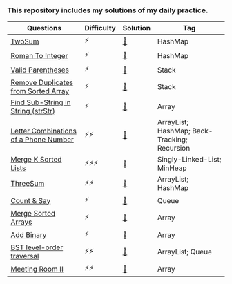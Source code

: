 ### This repository includes my solutions of my daily practice. 

| Questions | Difficulty | Solution | Tag |
|-----------| -------- | ----------|-----------|
| [TwoSum](https://leetcode.com/problems/two-sum/)| ⚡ | [📃](twoSum.java) | HashMap |
| [Roman To Integer](https://leetcode.com/problems/roman-to-integer/)|⚡|[📃](RomanToInt.java)|HashMap|
|[Valid Parentheses](https://leetcode.com/problems/valid-parentheses/)|⚡|[📃](ParenthesisIsValid.java)|Stack|
|[Remove Duplicates from Sorted Array](https://leetcode.com/problems/remove-duplicates-from-sorted-array/)|⚡|[📃](RemoveDuplicatesSorted.java)|Stack|
|[Find Sub-String in String (strStr)](https://leetcode.com/problems/implement-strstr/)|⚡|[📃](strStr.java)|Array|
|[Letter Combinations of a Phone Number](https://leetcode.com/problems/letter-combinations-of-a-phone-number/)|⚡⚡|[📃](phoneNum.java)|ArrayList; HashMap; Back-Tracking; Recursion|
|[Merge K Sorted Lists](https://leetcode.com/problems/merge-k-sorted-lists/)|⚡⚡⚡|[📃](mergeKlists.java)|Singly-Linked-List; MinHeap|
|[ThreeSum](https://leetcode.com/problems/3sum/)|⚡⚡|[📃](threesum.java)|ArrayList; HashMap|
|[Count & Say](https://leetcode.com/problems/count-and-say/)|⚡|[📃](lookandsay.java)|Queue|
|[Merge Sorted Arrays](https://leetcode.com/problems/merge-sorted-array/)|⚡|[📃](mergeArray.java)|Array|
|[Add Binary](https://leetcode.com/problems/add-binary/submissions/)|⚡|[📃](addBinary.java)|Array|
|[BST level-order traversal](https://leetcode.com/problems/binary-tree-level-order-traversal/)|⚡⚡|[📃](BSTlevelordertraversal.java)|ArrayList; Queue|
|[Meeting Room II]()|⚡⚡|[📃](meetingRoom.java)|Array|
